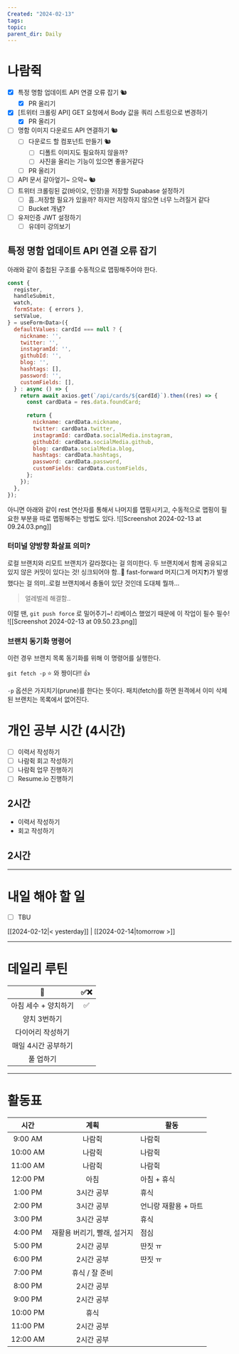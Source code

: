 ```yaml
---
Created: "2024-02-13"
tags: 
topic: 
parent_dir: Daily
---
```

# 나람쥑
- [x] 특정 명함 업데이트 API 연결 오류 잡기 🐿️
	- [x] PR 올리기
- [x] [트위터 크롤링 API] GET 요청에서 Body 값을 쿼리 스트링으로 변경하기
	- [x] PR 올리기
- [ ] 명함 이미지 다운로드 API 연결하기 🐿️
	- [ ] 다운로드 할 컴포넌트 만들기 🐿️
		- [ ] 디폴트 이미지도 필요하지 않을까?
		- [ ] 사진을 올리는 기능이 있으면 좋을거같다
	- [ ] PR 올리기
- [ ] API 문서 갈아엎기~ 으악~ 🐿️
- [ ] 트위터 크롤링된 값(바이오, 인장)을 저장할 Supabase 설정하기
	- [ ] 흠..저장할 필요가 있을까? 하지만 저장하지 않으면 너무 느려질거 같다
	- [ ] Bucket 개념?
- [ ] 유저인증 JWT 설정하기
	- [ ] 유데미 강의보기
## 특정 명함 업데이트 API 연결 오류 잡기 
아래와 같이 중첩된 구조를 수동적으로 맵핑해주어야 한다.
```js
const {
  register,
  handleSubmit,
  watch,
  formState: { errors },
  setValue,
} = useForm<Data>({
  defaultValues: cardId === null ? {
    nickname: '',
    twitter: '',
    instagramId: '', 
    githubId: '',    
    blog: '',      
    hashtags: [],
    password: '',
    customFields: [],
  } : async () => {
    return await axios.get(`/api/cards/${cardId}`).then((res) => {
      const cardData = res.data.foundCard;
      
      return {
        nickname: cardData.nickname,
        twitter: cardData.twitter,
        instagramId: cardData.socialMedia.instagram, 
        githubId: cardData.socialMedia.github,     
        blog: cardData.socialMedia.blog,             
        hashtags: cardData.hashtags,
        password: cardData.password,
        customFields: cardData.customFields,
      };
    });
  },
});
```
아니면 아래와 같이 rest 연산자를 통해서 나머지를 맵핑시키고, 수동적으로 맵핑이 필요한 부분을 따로 맵핑해주는 방법도 있다. 
![[Screenshot 2024-02-13 at 09.24.03.png]]
### 터미널 양방향 화살표 의미?
로컬 브랜치와 리모트 브랜치가 갈라졌다는 걸 의미한다. 두 브랜치에서 함께 공유되고 있지 않은 커밋이 있다는 것! 싱크되어야 함..🤔 fast-forward 머지(그게 머지❓)가 발생했다는 걸 의미..로컬 브랜치에서 충돌이 있단 것인데 도대체 뭘까... 
> 얼레벌레 해결함..

이럴 땐, `git push force` 로 밀어주기~! 리베이스 했었기 때문에 이 작업이 필수 필수!
![[Screenshot 2024-02-13 at 09.50.23.png]]
### 브랜치 동기화 명령어
이런 경우 브랜치 목록 동기화를 위해 이 명령어를 실행한다.

`git fetch -p` ⭐️ 와 짱이다!! 👍

`-p` 옵션은 가지치기(prune)를 한다는 뜻이다. 패치(fetch)를 하면 원격에서 이미 삭제된 브랜치는 목록에서 없어진다.
# 개인 공부 시간 (4시간)
- [ ] 이력서 작성하기
- [ ] 나람쥑 회고 작성하기
- [ ] 나람쥑 업무 진행하기
- [ ] Resume.io 진행하기
## 2시간
- 이력서 작성하기
- 회고 작성하기
## 2시간

----
# 내일 해야 할 일
- [ ] TBU 
  
[[2024-02-12|< yesterday]] | [[2024-02-14|tomorrow >]]  
  
---  
# 데일리 루틴
|         🐣          | ✅❌    |
|:-------------------:|:---:|
|    아침 세수 + 양치하기    | ✅    |
|    양치 3번하기     |     |
|  다이어리 작성하기  |     |
| 매일 4시간 공부하기 |     |
|      풀 업하기      |     |

----
# 활동표
| 시간 | 계획 | 활동 |
| :--: | :--: | ---- |
| 9:00 AM | 나람쥑 | 나람쥑 |
| 10:00 AM | 나람쥑 | 나람쥑 |
| 11:00 AM | 나람쥑 | 나람쥑 |
| 12:00 PM | 아침 | 아침 + 휴식 |
| 1:00 PM | 3시간 공부 | 휴식 |
| 2:00 PM | 3시간 공부 | 언니랑 재활용 + 마트 |
| 3:00 PM | 3시간 공부 | 휴식 |
| 4:00 PM | 재활용 버리기, 빨래, 설거지 | 점심 |
| 5:00 PM | 2시간 공부 | 딴짓 ㅠ |
| 6:00 PM | 2시간 공부 | 딴짓 ㅠ |
| 7:00 PM | 휴식 / 잘 준비 |  |
| 8:00 PM | 2시간 공부 |  |
| 9:00 PM | 2시간 공부 |  |
| 10:00 PM | 휴식 |  |
| 11:00 PM | 2시간 공부 |  |
| 12:00 AM | 2시간 공부 |  |
